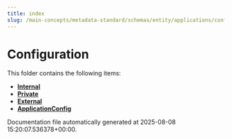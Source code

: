 ```yaml
---
title: index
slug: /main-concepts/metadata-standard/schemas/entity/applications/configuration
---
```


# Configuration

This folder contains the following items:

- [**Internal**](/main-concepts/metadata-standard/schemas/entity/applications/configuration/internal)
- [**Private**](/main-concepts/metadata-standard/schemas/entity/applications/configuration/private)
- [**External**](/main-concepts/metadata-standard/schemas/entity/applications/configuration/external)
- [**ApplicationConfig**](/main-concepts/metadata-standard/schemas/entity/applications/configuration/applicationconfig)


Documentation file automatically generated at 2025-08-08 15:20:07.536378+00:00.
